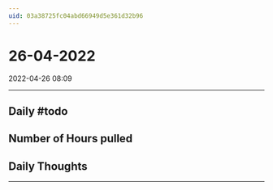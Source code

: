 ```yaml
---
uid: 03a38725fc04abd66949d5e361d32b96
---
```


# 26-04-2022
2022-04-26 08:09

---


## Daily #todo 

## Number of Hours pulled 

## Daily Thoughts




--- 

